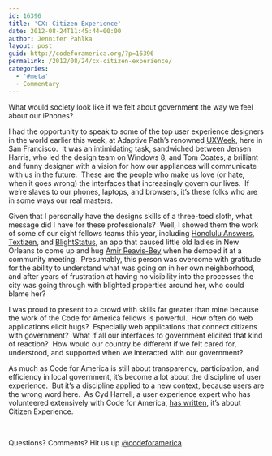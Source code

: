 ```yaml
---
id: 16396
title: 'CX: Citizen Experience'
date: 2012-08-24T11:45:44+00:00
author: Jennifer Pahlka
layout: post
guid: http://codeforamerica.org/?p=16396
permalink: /2012/08/24/cx-citizen-experience/
categories:
  - '#meta'
  - Commentary
---
```

What would society look like if we felt about government the way we feel about our iPhones?

I had the opportunity to speak to some of the top user experience designers in the world earlier this week, at Adaptive Path’s renowned <a href="http://uxweek.com/" target="_blank">UXWeek</a>, here in San Francisco.  It was an intimidating task, sandwiched between Jensen Harris, who led the design team on Windows 8, and Tom Coates, a brilliant and funny designer with a vision for how our appliances will communicate with us in the future.  These are the people who make us love (or hate, when it goes wrong) the interfaces that increasingly govern our lives.  If we’re slaves to our phones, laptops, and browsers, it’s these folks who are in some ways our real masters.

Given that I personally have the designs skills of a three-toed sloth, what message did I have for these professionals?  Well, I showed them the work of some of our eight fellows teams this year, including <a href="http://answers.honolulu.gov" target="_blank">Honolulu Answers</a>, <a href="http://textizen.com" target="_blank">Textizen</a>, and <a href="http://www.blightstatus.com/" target="_blank">BlightStatus</a>, an app that caused little old ladies in New Orleans to come up and hug <a href="http://codeforamerica.org/2012-fellows/#Amir Reavis-Bey" target="_blank">Amir Reavis-Bey</a> when he demoed it at a community meeting.  Presumably, this person was overcome with gratitude for the ability to understand what was going on in her own neighborhood, and after years of frustration at having no visibility into the processes the city was going through with blighted properties around her, who could blame her?

I was proud to present to a crowd with skills far greater than mine because the work of the Code for America fellows is powerful.  How often do web applications elicit hugs?  Especially web applications that connect citizens with government?  What if all our interfaces to government elicited that kind of reaction?  How would our country be different if we felt cared for, understood, and supported when we interacted with our government?

As much as Code for America is still about transparency, participation, and efficiency in local government, it’s become a lot about the discipline of user experience.  But it’s a discipline applied to a new context, because users are the wrong word here.  As Cyd Harrell, a user experience expert who has volunteered extensively with Code for America, <a href="http://uxmag.com/articles/the-citizen-experience-needs-us" target="_blank">has written</a>, it’s about Citizen Experience.

&nbsp;

Questions? Comments? Hit us up <a href="http://twitter.com/codeforamerica" target="_blank">@codeforamerica</a>.
